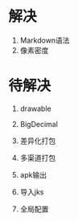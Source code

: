 # 解决

1. Markdown语法
2. 像素密度

# 待解决

1. drawable
2. BigDecimal

3. 差异化打包
4. 多渠道打包
5. apk输出
6. 导入jks
7. 全局配置

